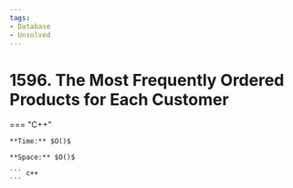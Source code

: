 ```yaml
---
tags:
- Database
- Unsolved
---
```



# 1596. The Most Frequently Ordered Products for Each Customer

=== "C++"

    **Time:** $O()$

    **Space:** $O()$

    ``` c++
    ```